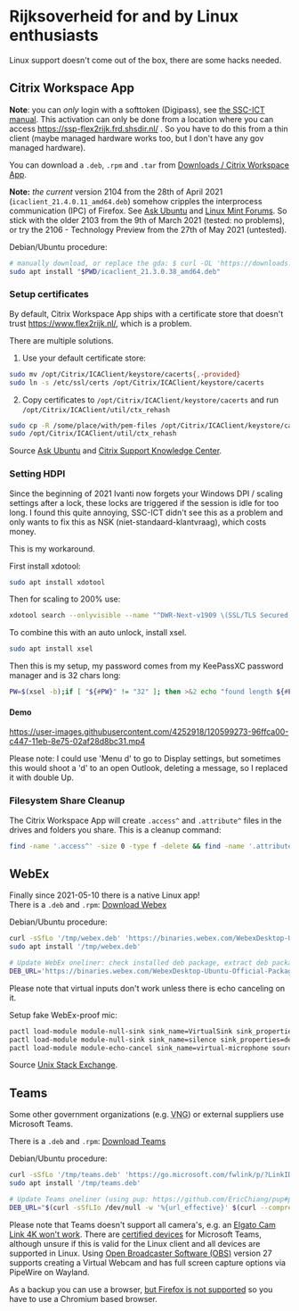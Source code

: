 # Rijksoverheid for and by Linux enthusiasts

Linux support doesn't come out of the box, there are some hacks needed.

## Citrix Workspace App

**Note**: you can _only_ login with a softtoken (Digipass), see [the SSC-ICT manual](https://www.ssc-ict.nl/documenten/handleidingen/2020/06/08/handleiding---flexibel-werken-met-een-software-token). This activation can only be done from a location where you can access https://ssp-flex2rijk.frd.shsdir.nl/ . So you have to do this from a thin client (maybe managed hardware works too, but I don't have any gov managed hardware).

You can download a `.deb`, `.rpm` and `.tar` from  [Downloads / Citrix Workspace App](https://www.citrix.com/downloads/workspace-app/).

**Note:** _the current_ version 2104 from the 28th of April 2021 (`icaclient_21.4.0.11_amd64.deb`) somehow cripples the interprocess communication (IPC) of Firefox.
See [Ask Ubuntu](https://askubuntu.com/questions/1327810/20-04-firefox-not-rendering-or-loading-pages) and [Linux Mint Forums](https://forums.linuxmint.com/viewtopic.php?f=47&t=348798).
So stick with the older 2103 from the 9th of March 2021 (tested: no problems), or try the 2106 - Technology Preview from the 27th of May 2021 (untested).

Debian/Ubuntu procedure:
```bash
# manually download, or replace the gda: $ curl -OL 'https://downloads.citrix.com/19171/icaclient_21.3.0.38_amd64.deb?__gda__=***
sudo apt install "$PWD/icaclient_21.3.0.38_amd64.deb"
```

### Setup certificates

By default, Citrix Workspace App ships with a certificate store that doesn't trust https://www.flex2rijk.nl/, which is a problem.

There are multiple solutions.

1. Use your default certificate store:
```bash
sudo mv /opt/Citrix/ICAClient/keystore/cacerts{,-provided}
sudo ln -s /etc/ssl/certs /opt/Citrix/ICAClient/keystore/cacerts
```
2. Copy certificates to `/opt/Citrix/ICAClient/keystore/cacerts` and run `/opt/Citrix/ICAClient/util/ctx_rehash`
```bash
sudo cp -R /some/place/with/pem-files /opt/Citrix/ICAClient/keystore/cacerts
sudo /opt/Citrix/ICAClient/util/ctx_rehash
```
Source [Ask Ubuntu](https://askubuntu.com/a/302322) and [Citrix Support Knowledge Center](https://support.citrix.com/article/CTX231524).

### Setting HDPI

Since the beginning of 2021 Ivanti now forgets your Windows DPI / scaling settings after a lock, these locks are triggered if the session is idle for too long.
I found this quite annoying, SSC-ICT didn't see this as a problem and only wants to fix this as NSK (niet-standaard-klantvraag), which costs money.

This is my workaround.

First install xdotool:
```bash
sudo apt install xdotool
```
Then for scaling to 200% use:
```bash
xdotool search --onlyvisible --name "^DWR-Next-v1909 \(SSL/TLS Secured, 256 bit\)$" windowactivate %1 key --delay 1000 Tab key --delay 500 --clearmodifiers --repeat 3 "Super_L+d" key --delay 500 --clearmodifiers Menu key --delay 100 --repeat 2 Up key --delay 2000 Return key --delay 100 --repeat 2 Tab key --delay 100 Return key --delay 100 --repeat 4 Down key --delay 100 Return key --delay 100 "Alt+F4"; #DWRhdpi
```
To combine this with an auto unlock, install xsel.
```bash
sudo apt install xsel
```
Then this is my setup, my password comes from my KeePassXC password manager and is 32 chars long:
```bash
PW=$(xsel -b);if [ "${#PW}" != "32" ]; then >&2 echo "found length ${#PWD} on clipboard: $PWD"; else xdotool search --onlyvisible --name "^DWR-Next-v1909 \(SSL/TLS Secured, 256 bit\)$" windowactivate %1 key --delay 1000 --window %1 'Ctrl+Alt+Delete' type "$PW" && xdotool search --onlyvisible --name "^DWR-Next-v1909 \(SSL/TLS Secured, 256 bit\)$" key --delay 4000 --window %1 Return key --delay 1000 --window %1 Tab key --delay 500 --window %1 --clearmodifiers --repeat 3 "Super_L+d" key --delay 500 --window %1 --clearmodifiers Menu key --delay 100 --window %1 --repeat 2 Up key --delay 2000 --window %1 Return key --delay 100 --window %1 --repeat 2 Tab key --delay 100 --window %1 Return key --delay 100 --window %1 --repeat 4 Down key --delay 100 --window %1 Return key --delay 100 --window %1 "Alt+F4"; fi #DWRunlock-hdpi
```

#### Demo
https://user-images.githubusercontent.com/4252918/120599273-96ffca00-c447-11eb-8e75-02af28d8bc31.mp4

Please note: I could use 'Menu d' to go to Display settings, but sometimes this would shoot a 'd' to an open Outlook, deleting a message, so I replaced it with double Up.

### Filesystem Share Cleanup

The Citrix Workspace App will create `.access^` and `.attribute^` files in the drives and folders you share. This is a cleanup command:
```bash
find -name '.access^' -size 0 -type f -delete && find -name '.attribute^' -type f -delete
```

## WebEx

Finally since 2021-05-10 there is a native Linux app!  
There is a `.deb` and `.rpm`: [Download Webex](https://www.webex.com/downloads.html)

Debian/Ubuntu procedure:
```bash
curl -sSfLo '/tmp/webex.deb' 'https://binaries.webex.com/WebexDesktop-Ubuntu-Official-Package/Webex.deb'
sudo apt install '/tmp/webex.deb'
```

```bash
# Update WebEx oneliner: check installed deb package, extract deb package version from metadata with range requests, if there is an update, download and install
DEB_URL='https://binaries.webex.com/WebexDesktop-Ubuntu-Official-Package/Webex.deb';DEB_PKG='webex';dpkg --compare-versions $(dpkg-query -f '${Version}' -W "$DEB_PKG") lt $(curl -r "132-$(( $(curl -r "120-129" -sA '' "$DEB_URL") + 131 ))" -o - -sA '' "$DEB_URL" | tar -xzOf - './control' | grep -oP --color=never '^Version: \K.*$') && curl -sSfLo "/tmp/$DEB_PKG.deb" "$DEB_URL" && sudo apt install "/tmp/$DEB_PKG.deb"
```
Please note that virtual inputs don't work unless there is echo canceling on it.

Setup fake WebEx-proof mic:
```bash
pactl load-module module-null-sink sink_name=VirtualSink sink_properties=device.description=VirtualSink
pactl load-module module-null-sink sink_name=silence sink_properties=device.description="Silent_sink_for_echo_cancel"
pactl load-module module-echo-cancel sink_name=virtual-microphone source_name=virtual-microphone source_master=VirtualSink.monitor sink_master=silence aec_method=null source_properties=device.description=Virtual-Microphone sink_properties=device.description=Virtual-Microphone
```
Source [Unix Stack Exchange](https://unix.stackexchange.com/a/594698).

## Teams

Some other government organizations (e.g. <abbr title="Vereniging van Nederlandse Gemeenten">VNG</abbr>) or external suppliers use Microsoft Teams.

There is a `.deb` and `.rpm`: [Download Teams](https://www.microsoft.com/en-us/microsoft-teams/download-app)

Debian/Ubuntu procedure:
```bash
curl -sSfLo '/tmp/teams.deb' 'https://go.microsoft.com/fwlink/p/?LinkID=2112886' # version 1.4.00.13653
sudo apt install '/tmp/teams.deb'
```

```bash
# Update Teams oneliner (using pup: https://github.com/EricChiang/pup#pup): check installed deb package, fetch the download page with Linux UA and follow the download url to get the deb url, extract deb package version from metadata with range requests, if there is an update, download and install
DEB_URL="$(curl -sSfLIo /dev/null -w '%{url_effective}' $(curl --compressed -sSfA 'Mozilla/5.0 (X11; Linux x86_64)' https://www.microsoft.com/en-us/microsoft-teams/download-app | pup ':parent-of(:contains("Linux DEB")) attr{href}' | sed 's/&amp;/&/g'))";DEB_PKG="teams";dpkg --compare-versions $(dpkg-query -f '${Version}' -W "$DEB_PKG") lt $(curl -r "132-$(( $(curl -r "120-129" -sA '' "$DEB_URL") + 131 ))" -o - -sA '' "$DEB_URL" | tar -xzOf - './control' | grep -oP --color=never '^Version: \K.*$') && curl -sSfLo "/tmp/$DEB_PKG.deb" "$DEB_URL" && sudo apt install "/tmp/$DEB_PKG.deb"
```

Please note that Teams doesn't support all camera's, e.g. an [Elgato Cam Link 4K won't work](https://docs.microsoft.com/en-us/answers/questions/404273/black-screen-in-teams-using-elgato-cam-link-4k-in.html). There are [certified devices](https://www.microsoft.com/en-us/microsoft-teams/across-devices/devices?rtc=1) for Microsoft Teams, although unsure if this is valid for the Linux client and all devices are supported in Linux. Using [Open Broadcaster Software (OBS)](https://obsproject.com/) version 27 supports creating a Virtual Webcam and has full screen capture options via PipeWire on Wayland.

As a backup you can use a browser, [but Firefox is not supported](https://support.microsoft.com/en-us/office/join-a-teams-meeting-on-an-unsupported-browser-daafdd3c-ac7a-4855-871b-9113bad15907) so you have to use a Chromium based browser.
